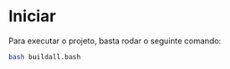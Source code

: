 # Iniciar

Para executar o projeto, basta rodar o seguinte comando:

```bash
bash buildall.bash
```
